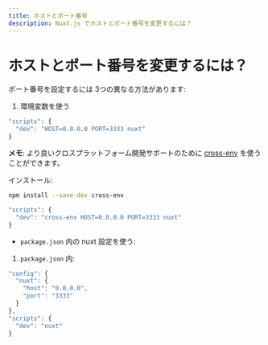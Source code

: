 ```yaml
---
title: ホストとポート番号
description: Nuxt.js でホストとポート番号を変更するには？
---
```


# ホストとポート番号を変更するには？

ポート番号を設定するには 3つの異なる方法があります:

1. 環境変数を使う

```js
"scripts": {
  "dev": "HOST=0.0.0.0 PORT=3333 nuxt"
}
```

**メモ**: より良いクロスプラットフォーム開発サポートのために [cross-env](https://www.npmjs.com/package/cross-env) を使うことができます。

インストール:

```bash
npm install --save-dev cross-env
```

```js
"scripts": {
  "dev": "cross-env HOST=0.0.0.0 PORT=3333 nuxt"
}
```

- `package.json` 内の nuxt 設定を使う:

1. `package.json` 内:

```js
"config": {
  "nuxt": {
    "host": "0.0.0.0",
    "port": "3333"
  }
},
"scripts": {
  "dev": "nuxt"
}
```
